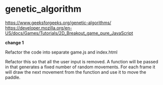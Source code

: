 # genetic_algorithm

https://www.geeksforgeeks.org/genetic-algorithms/
https://developer.mozilla.org/en-US/docs/Games/Tutorials/2D_Breakout_game_pure_JavaScript

**change 1**

Refactor the code into separate game.js and index.html

Refactor this so that all the user input is removed. A function will be passed in that generates a fixed number of random movements. For each frame it will draw the next movement from the function and use it to move the paddle.
